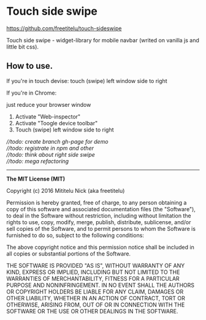 <h1>Touch side swipe</h1>
<a href="https://github.com/freetitelu/touch-sideswipe">https://github.com/freetitelu/touch-sideswipe</a>
<p>Touch side swipe - widget-library for mobile navbar (writed on vanilla js and little bit css).</p>
<h2>How to use.</h2>
<p>If you're in touch devise: touch (swipe) left window side to right</p>
<p>If you're in Chrome:</p>
<p>just reduce your browser window</p>
<ol>
    <li>Activate "Web-inspector"</li>
    <li>Activate "Toogle device toolbar"</li>
    <li>Touch (swipe) left window side to right</li>
</ol>
<i>//todo: create branch gh-page for demo
</i>
<br>
<i>//todo: registrate in npm and other</i>
<br>
<i>//todo: think about right side swipe</i>
<br>
<i>//todo: mega refactoring</i>
<hr>

<b>The MIT License (MIT)</b>

<p>Copyright (c) 2016 Mititelu Nick (aka freetitelu)</p>

<p>Permission is hereby granted, free of charge, to any person obtaining a copy
of this software and associated documentation files (the "Software"), to deal
in the Software without restriction, including without limitation the rights
to use, copy, modify, merge, publish, distribute, sublicense, and/or sell
copies of the Software, and to permit persons to whom the Software is
furnished to do so, subject to the following conditions:</p>

<p>The above copyright notice and this permission notice shall be included in
all copies or substantial portions of the Software.</p>

<p>THE SOFTWARE IS PROVIDED "AS IS", WITHOUT WARRANTY OF ANY KIND, EXPRESS OR
IMPLIED, INCLUDING BUT NOT LIMITED TO THE WARRANTIES OF MERCHANTABILITY,
FITNESS FOR A PARTICULAR PURPOSE AND NONINFRINGEMENT.  IN NO EVENT SHALL THE
AUTHORS OR COPYRIGHT HOLDERS BE LIABLE FOR ANY CLAIM, DAMAGES OR OTHER
LIABILITY, WHETHER IN AN ACTION OF CONTRACT, TORT OR OTHERWISE, ARISING FROM,
OUT OF OR IN CONNECTION WITH THE SOFTWARE OR THE USE OR OTHER DEALINGS IN
THE SOFTWARE.</p>
